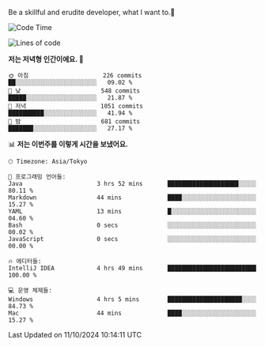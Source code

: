 Be a skillful and erudite developer, what I want to.👶

<!--START_SECTION:waka-->
![Code Time](http://img.shields.io/badge/Code%20Time-1%2C311%20hrs%2022%20mins-blue)

![Lines of code](https://img.shields.io/badge/%EC%A0%80%EB%8A%94%20%EC%97%AC%ED%83%9C%EA%B9%8C%EC%A7%80%20-882.7%20thousand%20%EC%A4%84%EC%9D%98%20%EC%BD%94%EB%93%9C%EB%A5%BC%20%EC%9E%91%EC%84%B1%ED%96%88%EC%96%B4%EC%9A%94.-blue)

**저는 저녁형 인간이에요. 🦉** 

```text
🌞 아침                     226 commits         ██░░░░░░░░░░░░░░░░░░░░░░░   09.02 % 
🌆 낮　                     548 commits         █████░░░░░░░░░░░░░░░░░░░░   21.87 % 
🌃 저녁                     1051 commits        ██████████░░░░░░░░░░░░░░░   41.94 % 
🌙 밤　                     681 commits         ███████░░░░░░░░░░░░░░░░░░   27.17 % 
```


📊 **저는 이번주를 이렇게 시간을 보냈어요.** 

```text
🕑︎ Timezone: Asia/Tokyo

💬 프로그래밍 언어들: 
Java                     3 hrs 52 mins       ████████████████████░░░░░   80.11 % 
Markdown                 44 mins             ████░░░░░░░░░░░░░░░░░░░░░   15.27 % 
YAML                     13 mins             █░░░░░░░░░░░░░░░░░░░░░░░░   04.60 % 
Bash                     0 secs              ░░░░░░░░░░░░░░░░░░░░░░░░░   00.02 % 
JavaScript               0 secs              ░░░░░░░░░░░░░░░░░░░░░░░░░   00.00 % 

🔥 에디터들: 
IntelliJ IDEA            4 hrs 49 mins       █████████████████████████   100.00 % 

💻 운영 체제들: 
Windows                  4 hrs 5 mins        █████████████████████░░░░   84.73 % 
Mac                      44 mins             ████░░░░░░░░░░░░░░░░░░░░░   15.27 % 
```


 Last Updated on 11/10/2024 10:14:11 UTC
<!--END_SECTION:waka-->
